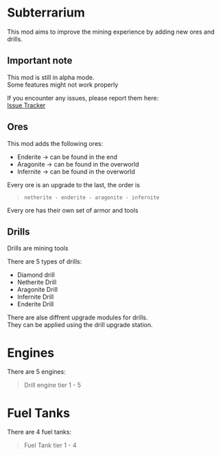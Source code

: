 #  Subterrarium

This mod aims to improve the mining experience by adding new ores and drills.

## Important note

This mod is still in alpha mode.  
Some features might not work properly  

If you encounter any issues, please report them here:  
[Issue Tracker](https://github.com/aPixelite/subterra-1.20.1/issues)

## Ores

This mod adds the following ores:  
- Enderite -> can be found in the end  
- Aragonite -> can be found in the overworld  
- Infernite -> can be found in the overworld    

Every ore is an upgrade to the last, the order is  
>     netherite - enderite - aragonite - infernite

Every ore has their own set of armor and tools

## Drills

Drills are mining tools

There are 5 types of drills:
  - Diamond drill
  - Netherite Drill
  - Aragonite Drill
  - Infernite Drill
  - Enderite Drill

There are alse diffrent upgrade modules for drills.  
They can be applied using the drill upgrade station.  

# Engines

There are 5 engines:  
> Drill engine tier 1 - 5

# Fuel Tanks

There are 4 fuel tanks:  
>   Fuel Tank tier 1 - 4  

  
